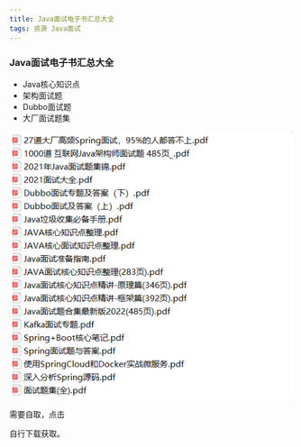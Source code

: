 ```yaml
---
title: Java面试电子书汇总大全
tags: 资源 Java面试
---
```




### Java面试电子书汇总大全

- Java核心知识点
- 架构面试题
- Dubbo面试题
- 大厂面试题集



<img class="image image--xl" src="/assets/resource/java-interview/2021-02-01-resource-java-interview-ebook.png"/>



需要自取，点击 

[下载链接]: https://pan.baidu.com/s/1oMqrkrvz1zivv_bFZAcneg?pwd=df6o

 自行下载获取。
